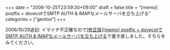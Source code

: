 +++
date = "2006-10-25T23:59:30+09:00"
draft = false
title = "[memo] postfix + dovecotでSMTP AUTH & IMAPなメールサーバを立ち上げる"
categories = ["gentoo"]
+++

2006/10/29追記: イマイチ不正確なので<a href="http://nobu666.com/2006/10/29/000423.html">[修正版][memo] postfix + dovecotでSMTP AUTH & IMAPなメールサーバを立ち上げる</a>で書き直しました。そちらをみてください。
